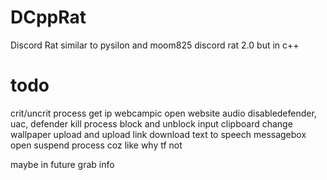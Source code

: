 # DCppRat
Discord Rat similar to pysilon and moom825 discord rat 2.0 but in c++

# todo
crit/uncrit process
get ip
webcampic
open website
audio
disabledefender, uac, defender
kill process
block and unblock input
clipboard
change wallpaper
upload and upload link
download
text to speech
messagebox open
suspend process coz like why tf not

maybe in future
  grab info
  

